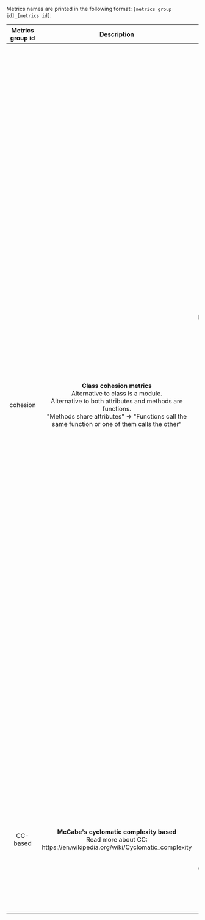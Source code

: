 Metrics names are printed in the following format: `[metrics group id]_[metrics id]`.

<table align="center">
    <thead>
        <tr>
            <th>Metrics group id</th>
            <th>Description</th>
            <th>Metrics id</th>
            <th>Description</th>
        </tr>
    </thead>
    <tbody align="center">
        <tr>
            <td rowspan=5>cohesion</td>
            <td rowspan=5>
                <b>Class cohesion metrics</b><br />
                Alternative to class is a module.<br />
                Alternative to both attributes and methods are functions.<br />
                "Methods share attributes" -> "Functions call the same function or one of them calls the other"
            </td>
            <td align="center">LCOM1</td>
            <td><i>Original definition:</i> Number of pairs of methods that do not share attributes</td>
        </tr>
        <tr>
            <td>LCOM2</td>
            <td><i>Original definition:</i><br />
                P = Number of pairs of methods that do not share attributes<br />
                Q = Number of pairs of methods that share attributes<br />
                LCOM2 = max(P - Q, 0)</td>
        </tr>
        <tr>
            <td>LCOM34</td>
            <td>LCOM3 = Number of disjoint components in the graph that represents each method as a
                node and the sharing of at least one attribute as an edge <br />
                LCOM4 = Similar to LCOM3 and additional edges are used to represent method invocations <br />
                <i>In our interpretation LCOM3 and LCOM4 give the same values.</i>
            </td>
        </tr>
        <tr>
            <td>LCOM5</td>
            <td>
                <i>Original definition:</i>
                <img src="https://render.githubusercontent.com/render/math?math=\frac{a-kl}{l-kl}">, where
                <img src="https://render.githubusercontent.com/render/math?math=l">
                is the number of attributes,
                <img src="https://render.githubusercontent.com/render/math?math=k">
                is the number of methods, and
                <img src="https://render.githubusercontent.com/render/math?math=a">
                is the summation of the number of distinct attributes accessed by each method in a class <br />
                <i>Our interpretation:</i>
                Instead of
                <img src="https://render.githubusercontent.com/render/math?math=kl"> we use maximum possible number of edges
                in graph where nodes are functions and edges are used to represent one function calling another.
            </td>
        </tr>
        <tr>
            <td>COH</td>
            <td> <i>Original definition:</i>
                 <img src="https://render.githubusercontent.com/render/math?math=\frac{a}{kl}">, where 
                 <img src="https://render.githubusercontent.com/render/math?math=a">,
                 <img src="https://render.githubusercontent.com/render/math?math=k">, and
                 <img src="https://render.githubusercontent.com/render/math?math=l">
                 have the same definitions as above <br />
                <i>Our interpretation:</i> Similar to LCOM5.
            </td>
        </tr>
        <tr>
            <td rowspan=3>CC-based</td>
            <td rowspan=3>
                <b>McCabe's cyclomatic complexity based</b><br />
                Read more about CC: https://en.wikipedia.org/wiki/Cyclomatic_complexity
            </td>
            <td align="center">CC-ord</td>
            <td>
                Traditional cyclomatic complexity
            </td>
        </tr>
        <tr>
            <td align="center">CC-rec</td>
            <td>
                CC-ord + [Number of recursive calls]
            </td>
        </tr>
        <tr>
            <td align="center">CC-mod</td>
            <td>
                Like CC-ord but count <br/>
                <code> match E0 with | P1 -> E1 ... | PN -> EN </code> <br/>
                as 1 decision point instead of (N - 1) (but still count guards).
            </td>
        </tr>
    </tbody>
</table>
